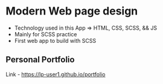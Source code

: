 # Modern Web page design
- Technology used in this App => HTML, CSS, SCSS, && JS
- Mainly for SCSS practice
- First web app to build with SCSS

## Personal Portfolio

Link - https://lp-user1.github.io/portfolio
